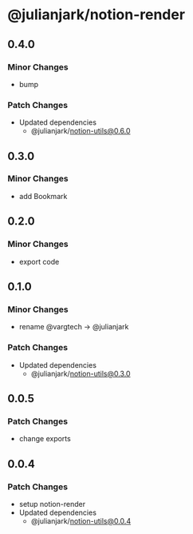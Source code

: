 # @julianjark/notion-render

## 0.4.0

### Minor Changes

- bump

### Patch Changes

- Updated dependencies
  - @julianjark/notion-utils@0.6.0

## 0.3.0

### Minor Changes

- add Bookmark

## 0.2.0

### Minor Changes

- export code

## 0.1.0

### Minor Changes

- rename @vargtech -> @julianjark

### Patch Changes

- Updated dependencies
  - @julianjark/notion-utils@0.3.0

## 0.0.5

### Patch Changes

- change exports

## 0.0.4

### Patch Changes

- setup notion-render
- Updated dependencies
  - @julianjark/notion-utils@0.0.4
